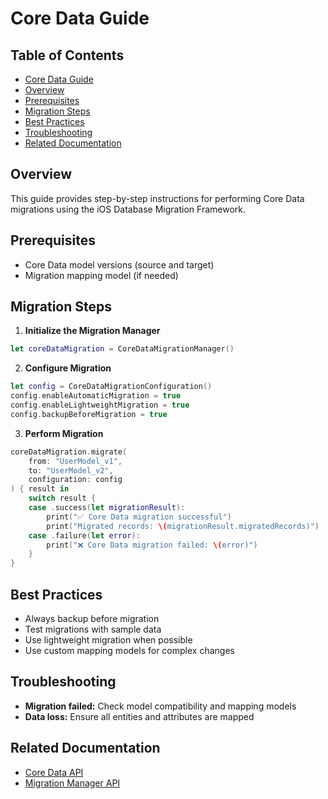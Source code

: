 # Core Data Guide

<!-- TOC START -->
## Table of Contents
- [Core Data Guide](#core-data-guide)
- [Overview](#overview)
- [Prerequisites](#prerequisites)
- [Migration Steps](#migration-steps)
- [Best Practices](#best-practices)
- [Troubleshooting](#troubleshooting)
- [Related Documentation](#related-documentation)
<!-- TOC END -->


## Overview

This guide provides step-by-step instructions for performing Core Data migrations using the iOS Database Migration Framework.

## Prerequisites

- Core Data model versions (source and target)
- Migration mapping model (if needed)

## Migration Steps

1. **Initialize the Migration Manager**

```swift
let coreDataMigration = CoreDataMigrationManager()
```

2. **Configure Migration**

```swift
let config = CoreDataMigrationConfiguration()
config.enableAutomaticMigration = true
config.enableLightweightMigration = true
config.backupBeforeMigration = true
```

3. **Perform Migration**

```swift
coreDataMigration.migrate(
    from: "UserModel_v1",
    to: "UserModel_v2",
    configuration: config
) { result in
    switch result {
    case .success(let migrationResult):
        print("✅ Core Data migration successful")
        print("Migrated records: \(migrationResult.migratedRecords)")
    case .failure(let error):
        print("❌ Core Data migration failed: \(error)")
    }
}
```

## Best Practices

- Always backup before migration
- Test migrations with sample data
- Use lightweight migration when possible
- Use custom mapping models for complex changes

## Troubleshooting

- **Migration failed:** Check model compatibility and mapping models
- **Data loss:** Ensure all entities and attributes are mapped

## Related Documentation

- [Core Data API](CoreDataAPI.md)
- [Migration Manager API](MigrationManagerAPI.md)
